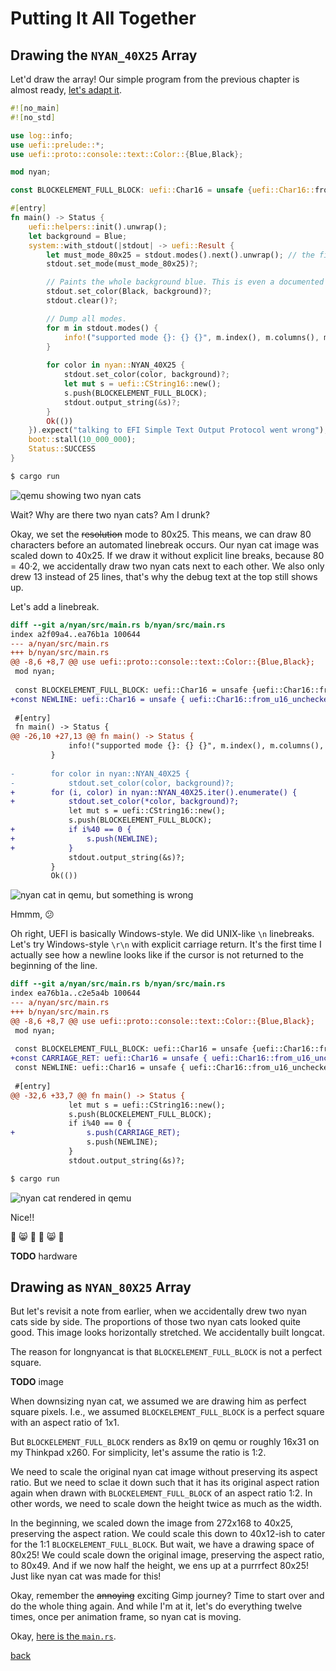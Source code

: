 # Putting It All Together

## Drawing the `NYAN_40X25` Array

Let'd draw the array!
Our simple program from the previous chapter is almost ready, [let's adapt it](https://github.com/diekmann/uefi_nyan_80x25/commit/e79bb0f93f2a5cb52ade54a5b478a8a76b95337f#diff-8604ed4b2e74eddb20dce286c605a4cfb983f26421d5efb8c730b277e5dc62c2).

```rust
#![no_main]
#![no_std]

use log::info;
use uefi::prelude::*;
use uefi::proto::console::text::Color::{Blue,Black};

mod nyan;

const BLOCKELEMENT_FULL_BLOCK: uefi::Char16 = unsafe {uefi::Char16::from_u16_unchecked(0x2588 as u16)};

#[entry]
fn main() -> Status {
    uefi::helpers::init().unwrap();
    let background = Blue;
    system::with_stdout(|stdout| -> uefi::Result {
        let must_mode_80x25 = stdout.modes().next().unwrap(); // the first one must be the 80x25 mode.
        stdout.set_mode(must_mode_80x25)?;

        // Paints the whole background blue. This is even a documented feature of `set_color`+`clear`.
        stdout.set_color(Black, background)?;
        stdout.clear()?;

        // Dump all modes.
        for m in stdout.modes() {
            info!("supported mode {}: {} {}", m.index(), m.columns(), m.rows());
        }
        
        for color in nyan::NYAN_40X25 {
            stdout.set_color(color, background)?;
            let mut s = uefi::CString16::new();
            s.push(BLOCKELEMENT_FULL_BLOCK);
            stdout.output_string(&s)?;
        }
        Ok(())
    }).expect("talking to EFI Simple Text Output Protocol went wrong");
    boot::stall(10_000_000);
    Status::SUCCESS
}
```

```bash
$ cargo run
```

![qemu showing two nyan cats](img/twonyan.png)

Wait?
Why are there two nyan cats?
Am I drunk?

Okay, we set the ~~resolution~~ mode to 80x25.
This means, we can draw 80 characters before an automated linebreak occurs.
Our nyan cat image was scaled down to 40x25.
If we draw it without explicit line breaks, because 80 = 40·2, we accidentally draw two nyan cats next to each other.
We also only drew 13 instead of 25 lines, that's why the debug text at the top still shows up.

Let's add a linebreak.

```diff
diff --git a/nyan/src/main.rs b/nyan/src/main.rs
index a2f09a4..ea76b1a 100644
--- a/nyan/src/main.rs
+++ b/nyan/src/main.rs
@@ -8,6 +8,7 @@ use uefi::proto::console::text::Color::{Blue,Black};
 mod nyan;
 
 const BLOCKELEMENT_FULL_BLOCK: uefi::Char16 = unsafe {uefi::Char16::from_u16_unchecked(0x2588 as u16)};
+const NEWLINE: uefi::Char16 = unsafe { uefi::Char16::from_u16_unchecked(b'\n' as u16) };
 
 #[entry]
 fn main() -> Status {
@@ -26,10 +27,13 @@ fn main() -> Status {
             info!("supported mode {}: {} {}", m.index(), m.columns(), m.rows());
         }
         
-        for color in nyan::NYAN_40X25 {
-            stdout.set_color(color, background)?;
+        for (i, color) in nyan::NYAN_40X25.iter().enumerate() {
+            stdout.set_color(*color, background)?;
             let mut s = uefi::CString16::new();
             s.push(BLOCKELEMENT_FULL_BLOCK);
+            if i%40 == 0 {
+                s.push(NEWLINE);
+            }
             stdout.output_string(&s)?;
         }
         Ok(())
```

![nyan cat in qemu, but something is wrong](img/nyan_strange.png)

Hmmm, :confused:

Oh right, UEFI is basically Windows-style.
We did UNIX-like `\n` linebreaks.
Let's try Windows-style `\r\n` with explicit carriage return.
It's the first time I actually see how a newline looks like if the cursor is not returned to the beginning of the line.

```diff
diff --git a/nyan/src/main.rs b/nyan/src/main.rs
index ea76b1a..c2e5a4b 100644
--- a/nyan/src/main.rs
+++ b/nyan/src/main.rs
@@ -8,6 +8,7 @@ use uefi::proto::console::text::Color::{Blue,Black};
 mod nyan;
 
 const BLOCKELEMENT_FULL_BLOCK: uefi::Char16 = unsafe {uefi::Char16::from_u16_unchecked(0x2588 as u16)};
+const CARRIAGE_RET: uefi::Char16 = unsafe { uefi::Char16::from_u16_unchecked(b'\r' as u16) };
 const NEWLINE: uefi::Char16 = unsafe { uefi::Char16::from_u16_unchecked(b'\n' as u16) };
 
 #[entry]
@@ -32,6 +33,7 @@ fn main() -> Status {
             let mut s = uefi::CString16::new();
             s.push(BLOCKELEMENT_FULL_BLOCK);
             if i%40 == 0 {
+                s.push(CARRIAGE_RET);
                 s.push(NEWLINE);
             }
             stdout.output_string(&s)?;
```

```bash
$ cargo run
```

![nyan cat rendered in qemu](img/nyan_rendered.png)

Nice!!

:tada: :smile_cat: :confetti_ball: :confetti_ball: :smile_cat: :tada:

**TODO** hardware


## Drawing as `NYAN_80X25` Array

But let's revisit a note from earlier, when we accidentally drew two nyan cats side by side.
The proportions of those two nyan cats looked quite good.
This image looks horizontally stretched.
We accidentally built longcat.

The reason for longnyancat is that `BLOCKELEMENT_FULL_BLOCK` is not a perfect square.

**TODO** image

When downsizing nyan cat, we assumed we are drawing him as perfect square pixels.
I.e., we assumed `BLOCKELEMENT_FULL_BLOCK` is a perfect square with an aspect ratio of 1x1.

But `BLOCKELEMENT_FULL_BLOCK` renders as 8x19 on qemu or roughly 16x31 on my Thinkpad x260.
For simplicity, let's assume the ratio is 1:2.

We need to scale the original nyan cat image without preserving its aspect ratio.
But we need to sclae it down such that it has its original aspect ration again when drawn with `BLOCKELEMENT_FULL_BLOCK` of an aspect ratio 1:2.
In other words, we need to scale down the height twice as much as the width.

In the beginning, we scaled down the image from 272x168 to 40x25, preserving the aspect ration.
We could scale this down to 40x12-ish to cater for the 1:1 `BLOCKELEMENT_FULL_BLOCK`.
But wait, we have a drawing space of 80x25!
We could scale down the original image, preserving the aspect ratio, to 80x49.
And if we now half the height, we ens up at a purrrfect 80x25!
Just like nyan cat was made for this!

Okay, remember the ~~annoying~~ exciting Gimp journey?
Time to start over and do the whole thing again.
And while I'm at it, let's do everything twelve times, once per animation frame, so nyan cat is moving.

Okay, [here is the `main.rs`](https://github.com/diekmann/uefi_nyan_80x25/blob/fe922824ca61677c77cfa7314dc21c5e9fba2350/nyan/src/main.rs).

[back](../)
